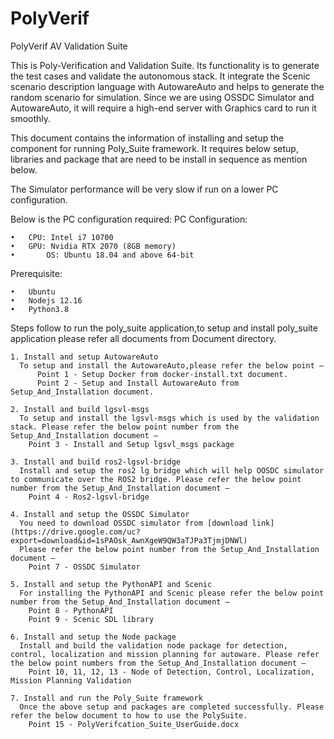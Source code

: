 # PolyVerif

PolyVerif AV Validation Suite

This is Poly-Verification and Validation Suite. Its functionality is to generate the test cases and validate the autonomous stack.
It integrate the Scenic scenario description language with AutowareAuto and helps to generate the random scenario for simulation.
Since we are using OSSDC Simulator and AutowareAuto, it will require a high-end server with Graphics card to run it smoothly. 

This document contains the information of installing and setup the component for running Poly_Suite framework. It requires below setup, libraries and package that are need to be install in sequence as mention below.

The Simulator performance will be very slow if run on a lower PC configuration.

Below is the PC configuration required:
	PC Configuration:
	
  	•	CPU: Intel i7 10700
   	•	GPU: Nvidia RTX 2070 (8GB memory)
    •       OS: Ubuntu 18.04 and above 64-bit
    
  Prerequisite: 
	
    •	Ubuntu
    •	Nodejs 12.16
    •	Python3.8

  

Steps follow to run the poly_suite application,to setup and install poly_suite application please refer all documents from Document directory.

	
    1. Install and setup AutowareAuto 
      To setup and install the AutowareAuto,please refer the below point –
          Point 1 - Setup Docker from docker-install.txt document.
          Point 2 - Setup and Install AutowareAuto from Setup_And_Installation document.

    2. Install and build lgsvl-msgs
      To setup and install the lgsvl-msgs which is used by the validation stack. Please refer the below point number from the Setup_And_Installation document –
        Point 3 - Install and Setup lgsvl_msgs package

    3. Install and build ros2-lgsvl-bridge
      Install and setup the ros2 lg bridge which will help OOSDC simulator to communicate over the ROS2 bridge. Please refer the below point number from the Setup_And_Installation document –
        Point 4 - Ros2-lgsvl-bridge

    4. Install and setup the OSSDC Simulator 
      You need to download OSSDC simulator from [download link](https://drive.google.com/uc?export=download&id=1sPAOsk_AwnXgeW9QW3aTJPa3TjmjDNWl)
      Please refer the below point number from the Setup_And_Installation document –
        Point 7 - OSSDC Simulator

    5. Install and setup the PythonAPI and Scenic 
      For installing the PythonAPI and Scenic please refer the below point number from the Setup_And_Installation document –
        Point 8 - PythonAPI
        Point 9 - Scenic SDL library

    6. Install and setup the Node package
      Install and build the validation node package for detection, control, localization and mission planning for autoware. Please refer the below point numbers from the Setup_And_Installation document –
        Point 10, 11, 12, 13 - Node of Detection, Control, Localization, Mission Planning Validation

    7. Install and run the Poly_Suite framework
      Once the above setup and packages are completed successfully. Please refer the below document to how to use the PolySuite.
        Point 15 - PolyVerifcation_Suite_UserGuide.docx

